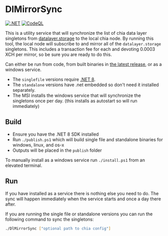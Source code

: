 # DlMirrorSync

[![.NET](https://github.com/dkackman/DlMirrorSync/actions/workflows/dotnet.yml/badge.svg)](https://github.com/dkackman/DlMirrorSync/actions/workflows/dotnet.yml)
[![CodeQL](https://github.com/dkackman/DlMirrorSync/actions/workflows/codeql.yml/badge.svg)](https://github.com/dkackman/DlMirrorSync/actions/workflows/codeql.yml)

This is a utility service that will synchronize the list of chia data layer singletons from [datalayer.storage](https://api.datalayer.storage/mirrors/v1/list_all) to the local chia node. By running this tool, the local node will subscribe to and mirror all of the `datalayer.storage` singletons. This includes a transaction fee for each and devoting 0.0003 XCH per mirror, so be sure you are ready to do this.

Can either be run from code, from built binaries in [the latest release](https://github.com/dkackman/DlMirrorSync/releases/), or as a windows service.

- The `singlefile` versions require [.NET 8](https://dotnet.microsoft.com/en-us/download/dotnet/8.0).
- The `standalone` versions have .net embedded so don't need it installed separately.
- The MSI installs the windows service that will synchronize the singletons once per day. (this installs as autostart so will run immediately)

## Build

- Ensure you have the .NET 8 SDK installed
- Run `./publish.ps1` which will build single file and standalone binaries for windows, linux, and os-x
- Outputs will be placed in the `publish` folder

To manually install as a windows service run `./install.ps1` from an elevated terminal.

## Run

If you have installed as a service there is nothing else you need to do. The sync will happen immediately when the service starts and once a day there after.

If you are running the single file or standalone versions you can run the following command to sync the singletons:

```bash
./DlMirrorSync ["optional path to chia config"]
```
